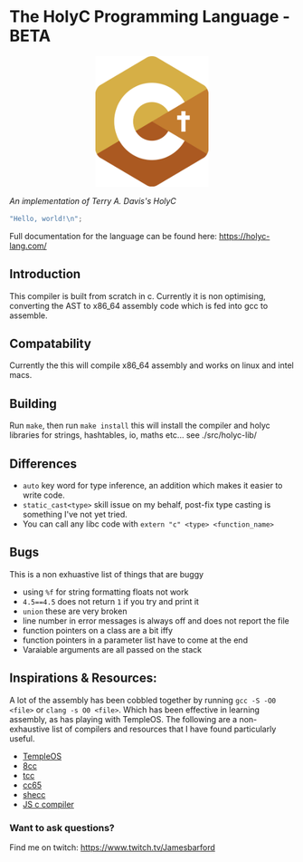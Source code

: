 # The HolyC Programming Language - BETA

<p align="center">
  <img 
    src="/assets/holyc-logo.png?raw=true"
    alt="alt text"
    title="holyc logo"
    width="200"
    height="230"/>
</p>

_An implementation of Terry A. Davis's HolyC_

```c
"Hello, world!\n";
```

Full documentation for the language can be found here: https://holyc-lang.com/

## Introduction
This compiler is built from scratch in c. Currently it is non optimising,
converting the AST to x86_64 assembly code which is fed into gcc to assemble.

## Compatability
Currently the this will compile x86_64 assembly and works on linux and intel
macs.

## Building
Run `make`, then run `make install` this will install the compiler and holyc
libraries for strings, hashtables, io, maths etc... see ./src/holyc-lib/
 
## Differences
- `auto` key word for type inference, an addition which makes it easier
  to write code.
- `static_cast<type>` skill issue on my behalf, post-fix type casting
  is something I've not yet tried.
- You can call any libc code with `extern "c" <type> <function_name>`

## Bugs
This is a non exhuastive list of things that are buggy
- using `%f` for string formatting floats not work
- `4.5==4.5` does not return `1` if you try and print it
- `union` these are very broken
- line number in error messages is always off and does not report the file
- function pointers on a class are a bit iffy
- function pointers in a parameter list have to come at the end
- Varaiable arguments are all passed on the stack

## Inspirations & Resources:
A lot of the assembly has been cobbled together by running `gcc -S -O0 <file>`
or `clang -s O0 <file>`. Which has been effective in learning assembly, as 
has playing with TempleOS. The following are a non-exhaustive list of compilers
and resources that I have found particularly useful.
- [TempleOS](https://templeos.org/)
- [8cc](https://github.com/rui314/8cc)
- [tcc](http://bellard.org/tcc/)
- [cc65](https://cc65.github.io/)
- [shecc](https://github.com/sysprog21/shecc/tree/master)
- [JS c compiler](https://github.com/Captainarash/CaptCC)

### Want to ask questions?
Find me on twitch: https://www.twitch.tv/Jamesbarford
